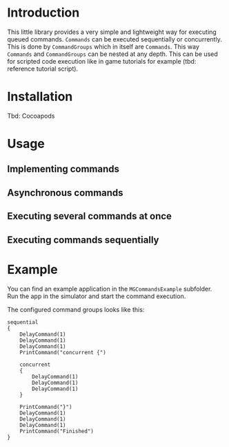 Introduction
===

This little library provides a very simple and lightweight way for executing queued commands. `Commands` can be executed sequentially or concurrently. This is done by `CommandGroups` which in itself are `Commands`. This way `Commands` and `CommandGroups` can be nested at any depth. This can be used for scripted code execution like in game tutorials for example (tbd: reference tutorial script).

Installation
===

Tbd: Cocoapods

Usage
===

Implementing commands
---

Asynchronous commands
---

Executing several commands at once
---

Executing commands sequentially
---

Example
===

You can find an example application in the `MGCommandsExample` subfolder. Run the app in the simulator and start the command execution. 

The configured command groups looks like this:

	sequential
	{
		DelayCommand(1)
		DelayCommand(1)
		DelayCommand(1)
		PrintCommand("concurrent {")
		
		concurrent
		{
			DelayCommand(1)
			DelayCommand(1)
			DelayCommand(1)
		}
		
		PrintCommand("}")
		DelayCommand(1)
		DelayCommand(1)
		DelayCommand(1)
		PrintCommand("Finished")
	}